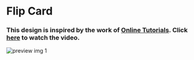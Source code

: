 # Flip Card
### This design is inspired by the work of [Online Tutorials](https://www.youtube.com/@OnlineTutorialsYT). Click [here](https://youtu.be/7glClI-rj74) to watch the video.

![preview img 1](/preview.png)
